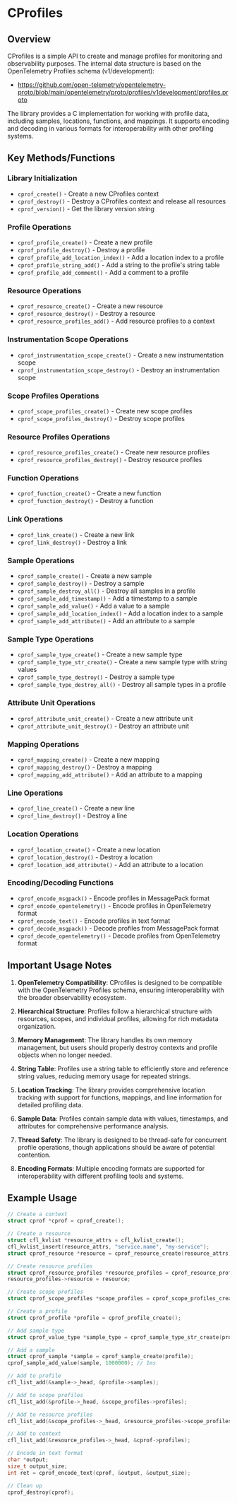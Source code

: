 # CProfiles

## Overview

CProfiles is a simple API to create and manage profiles for monitoring and observability purposes. The internal data structure is based on the OpenTelemetry Profiles schema (v1/development):

- https://github.com/open-telemetry/opentelemetry-proto/blob/main/opentelemetry/proto/profiles/v1development/profiles.proto

The library provides a C implementation for working with profile data, including samples, locations, functions, and mappings. It supports encoding and decoding in various formats for interoperability with other profiling systems.

## Key Methods/Functions

### Library Initialization

- `cprof_create()` - Create a new CProfiles context
- `cprof_destroy()` - Destroy a CProfiles context and release all resources
- `cprof_version()` - Get the library version string

### Profile Operations

- `cprof_profile_create()` - Create a new profile
- `cprof_profile_destroy()` - Destroy a profile
- `cprof_profile_add_location_index()` - Add a location index to a profile
- `cprof_profile_string_add()` - Add a string to the profile's string table
- `cprof_profile_add_comment()` - Add a comment to a profile

### Resource Operations

- `cprof_resource_create()` - Create a new resource
- `cprof_resource_destroy()` - Destroy a resource
- `cprof_resource_profiles_add()` - Add resource profiles to a context

### Instrumentation Scope Operations

- `cprof_instrumentation_scope_create()` - Create a new instrumentation scope
- `cprof_instrumentation_scope_destroy()` - Destroy an instrumentation scope

### Scope Profiles Operations

- `cprof_scope_profiles_create()` - Create new scope profiles
- `cprof_scope_profiles_destroy()` - Destroy scope profiles

### Resource Profiles Operations

- `cprof_resource_profiles_create()` - Create new resource profiles
- `cprof_resource_profiles_destroy()` - Destroy resource profiles

### Function Operations

- `cprof_function_create()` - Create a new function
- `cprof_function_destroy()` - Destroy a function

### Link Operations

- `cprof_link_create()` - Create a new link
- `cprof_link_destroy()` - Destroy a link

### Sample Operations

- `cprof_sample_create()` - Create a new sample
- `cprof_sample_destroy()` - Destroy a sample
- `cprof_sample_destroy_all()` - Destroy all samples in a profile
- `cprof_sample_add_timestamp()` - Add a timestamp to a sample
- `cprof_sample_add_value()` - Add a value to a sample
- `cprof_sample_add_location_index()` - Add a location index to a sample
- `cprof_sample_add_attribute()` - Add an attribute to a sample

### Sample Type Operations

- `cprof_sample_type_create()` - Create a new sample type
- `cprof_sample_type_str_create()` - Create a new sample type with string values
- `cprof_sample_type_destroy()` - Destroy a sample type
- `cprof_sample_type_destroy_all()` - Destroy all sample types in a profile

### Attribute Unit Operations

- `cprof_attribute_unit_create()` - Create a new attribute unit
- `cprof_attribute_unit_destroy()` - Destroy an attribute unit

### Mapping Operations

- `cprof_mapping_create()` - Create a new mapping
- `cprof_mapping_destroy()` - Destroy a mapping
- `cprof_mapping_add_attribute()` - Add an attribute to a mapping

### Line Operations

- `cprof_line_create()` - Create a new line
- `cprof_line_destroy()` - Destroy a line

### Location Operations

- `cprof_location_create()` - Create a new location
- `cprof_location_destroy()` - Destroy a location
- `cprof_location_add_attribute()` - Add an attribute to a location

### Encoding/Decoding Functions

- `cprof_encode_msgpack()` - Encode profiles in MessagePack format
- `cprof_encode_opentelemetry()` - Encode profiles in OpenTelemetry format
- `cprof_encode_text()` - Encode profiles in text format
- `cprof_decode_msgpack()` - Decode profiles from MessagePack format
- `cprof_decode_opentelemetry()` - Decode profiles from OpenTelemetry format

## Important Usage Notes

1. **OpenTelemetry Compatibility**: CProfiles is designed to be compatible with the OpenTelemetry Profiles schema, ensuring interoperability with the broader observability ecosystem.

2. **Hierarchical Structure**: Profiles follow a hierarchical structure with resources, scopes, and individual profiles, allowing for rich metadata organization.

3. **Memory Management**: The library handles its own memory management, but users should properly destroy contexts and profile objects when no longer needed.

4. **String Table**: Profiles use a string table to efficiently store and reference string values, reducing memory usage for repeated strings.

5. **Location Tracking**: The library provides comprehensive location tracking with support for functions, mappings, and line information for detailed profiling data.

6. **Sample Data**: Profiles contain sample data with values, timestamps, and attributes for comprehensive performance analysis.

7. **Thread Safety**: The library is designed to be thread-safe for concurrent profile operations, though applications should be aware of potential contention.

8. **Encoding Formats**: Multiple encoding formats are supported for interoperability with different profiling tools and systems.

## Example Usage

```c
// Create a context
struct cprof *cprof = cprof_create();

// Create a resource
struct cfl_kvlist *resource_attrs = cfl_kvlist_create();
cfl_kvlist_insert(resource_attrs, "service.name", "my-service");
struct cprof_resource *resource = cprof_resource_create(resource_attrs);

// Create resource profiles
struct cprof_resource_profiles *resource_profiles = cprof_resource_profiles_create("https://opentelemetry.io/schemas/1.0.0");
resource_profiles->resource = resource;

// Create scope profiles
struct cprof_scope_profiles *scope_profiles = cprof_scope_profiles_create(resource_profiles, "https://opentelemetry.io/schemas/1.0.0");

// Create a profile
struct cprof_profile *profile = cprof_profile_create();

// Add sample type
struct cprof_value_type *sample_type = cprof_sample_type_str_create(profile, "cpu", "nanoseconds", CPROF_AGGREGATION_TEMPORALITY_CUMULATIVE);

// Add a sample
struct cprof_sample *sample = cprof_sample_create(profile);
cprof_sample_add_value(sample, 1000000); // 1ms

// Add to profile
cfl_list_add(&sample->_head, &profile->samples);

// Add to scope profiles
cfl_list_add(&profile->_head, &scope_profiles->profiles);

// Add to resource profiles
cfl_list_add(&scope_profiles->_head, &resource_profiles->scope_profiles);

// Add to context
cfl_list_add(&resource_profiles->_head, &cprof->profiles);

// Encode in text format
char *output;
size_t output_size;
int ret = cprof_encode_text(cprof, &output, &output_size);

// Clean up
cprof_destroy(cprof);
```